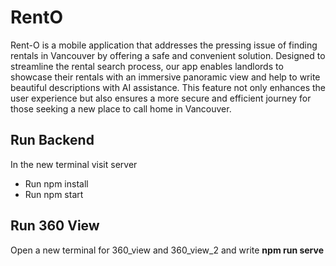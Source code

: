 # RentO
 
Rent-O is a mobile application that addresses the pressing issue of finding rentals in Vancouver by offering a safe and convenient solution. Designed to streamline the rental search process, our app enables landlords to showcase their rentals with an immersive panoramic view and help to write beautiful descriptions with AI assistance. This feature not only enhances the user experience but also ensures a more secure and efficient journey for those seeking a new place to call home in Vancouver.

## Run Backend
In the new terminal visit server <br>
<ul><li>Run npm install</li><li>Run npm start</li></ul>

## Run 360 View
 Open a new terminal for 360_view and 360_view_2 and write <b> npm run serve




